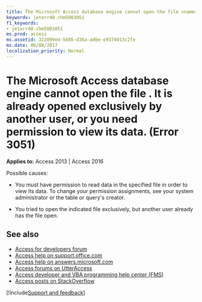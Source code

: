 ```yaml
---
title: The Microsoft Access database engine cannot open the file <name>. It is already opened exclusively by another user, or you need permission to view its data. (Error 3051)
keywords: jeterr40.chm5003051
f1_keywords:
- jeterr40.chm5003051
ms.prod: access
ms.assetid: 322899ed-5605-d36a-ad6e-e9374013c2fe
ms.date: 06/08/2017
localization_priority: Normal
---
```



# The Microsoft Access database engine cannot open the file <name>. It is already opened exclusively by another user, or you need permission to view its data. (Error 3051)

  

**Applies to:** Access 2013 | Access 2016

Possible causes:



- You must have permission to read data in the specified file in order to view its data. To change your permission assignments, see your system administrator or the table or query's creator.
    
- You tried to open the indicated file exclusively, but another user already has the file open.
    

## See also

- [Access for developers forum](https://social.msdn.microsoft.com/Forums/office/home?forum=accessdev)
- [Access help on support.office.com](https://support.office.com/search/results?query=Access)
- [Access help on answers.microsoft.com](https://answers.microsoft.com/)
- [Access forums on UtterAccess](http://www.utteraccess.com/forum/index.php?act=idx)
- [Access developer and VBA programming help center (FMS)](http://www.fmsinc.com/MicrosoftAccess/developer/)
- [Access posts on StackOverflow](https://stackoverflow.com/questions/tagged/ms-access)

[!include[Support and feedback](~/includes/feedback-boilerplate.md)]

